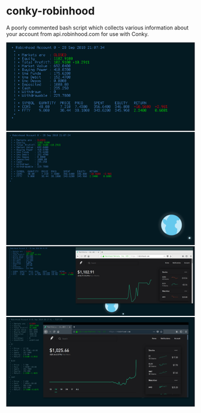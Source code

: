 # conky-robinhood
A poorly commented bash script which collects various information about your account from api.robinhood.com for use with Conky.

![alt text](https://github.com/cfarthingale/conky-robinhood/blob/master/1.png)
![alt text](https://github.com/cfarthingale/conky-robinhood/blob/master/2.png)
![alt text](https://github.com/cfarthingale/conky-robinhood/blob/master/3.png)
![alt text](https://github.com/cfarthingale/conky-robinhood/blob/master/4.png)

